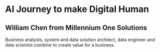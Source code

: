 # AI Journey to make Digital Human
## William Chen from Millennium One Solutions


Business analysts, system and data solution architect, data engineer and data scientist combine to create value for a business.


